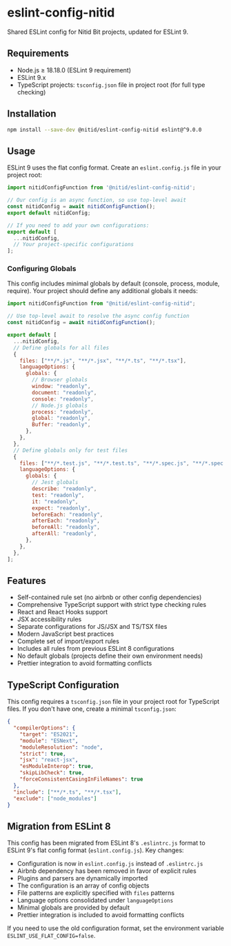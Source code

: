# eslint-config-nitid

Shared ESLint config for Nitid Bit projects, updated for ESLint 9.

## Requirements

- Node.js ≥ 18.18.0 (ESLint 9 requirement)
- ESLint 9.x
- TypeScript projects: `tsconfig.json` file in project root (for full type checking)

## Installation

```bash
npm install --save-dev @nitid/eslint-config-nitid eslint@^9.0.0
```

## Usage

ESLint 9 uses the flat config format. Create an `eslint.config.js` file in your project root:

```js
import nitidConfigFunction from '@nitid/eslint-config-nitid';

// Our config is an async function, so use top-level await
const nitidConfig = await nitidConfigFunction();
export default nitidConfig;

// If you need to add your own configurations:
export default [
  ...nitidConfig,
  // Your project-specific configurations
];
```

### Configuring Globals

This config includes minimal globals by default (console, process, module, require). Your project should define any additional globals it needs:

```js
import nitidConfigFunction from "@nitid/eslint-config-nitid";

// Use top-level await to resolve the async config function
const nitidConfig = await nitidConfigFunction();

export default [
  ...nitidConfig,
  // Define globals for all files
  {
    files: ["**/*.js", "**/*.jsx", "**/*.ts", "**/*.tsx"],
    languageOptions: {
      globals: {
        // Browser globals
        window: "readonly",
        document: "readonly",
        console: "readonly",
        // Node.js globals
        process: "readonly",
        global: "readonly",
        Buffer: "readonly",
      },
    },
  },
  // Define globals only for test files
  {
    files: ["**/*.test.js", "**/*.test.ts", "**/*.spec.js", "**/*.spec.ts"],
    languageOptions: {
      globals: {
        // Jest globals
        describe: "readonly",
        test: "readonly",
        it: "readonly",
        expect: "readonly",
        beforeEach: "readonly",
        afterEach: "readonly",
        beforeAll: "readonly",
        afterAll: "readonly",
      },
    },
  },
];
```

## Features

- Self-contained rule set (no airbnb or other config dependencies)
- Comprehensive TypeScript support with strict type checking rules
- React and React Hooks support
- JSX accessibility rules
- Separate configurations for JS/JSX and TS/TSX files
- Modern JavaScript best practices
- Complete set of import/export rules
- Includes all rules from previous ESLint 8 configurations
- No default globals (projects define their own environment needs)
- Prettier integration to avoid formatting conflicts

## TypeScript Configuration

This config requires a `tsconfig.json` file in your project root for TypeScript files. If you don't have one, create a minimal `tsconfig.json`:

```json
{
  "compilerOptions": {
    "target": "ES2021",
    "module": "ESNext",
    "moduleResolution": "node",
    "strict": true,
    "jsx": "react-jsx",
    "esModuleInterop": true,
    "skipLibCheck": true,
    "forceConsistentCasingInFileNames": true
  },
  "include": ["**/*.ts", "**/*.tsx"],
  "exclude": ["node_modules"]
}
```

## Migration from ESLint 8

This config has been migrated from ESLint 8's `.eslintrc.js` format to ESLint 9's flat config format (`eslint.config.js`). Key changes:

- Configuration is now in `eslint.config.js` instead of `.eslintrc.js`
- Airbnb dependency has been removed in favor of explicit rules
- Plugins and parsers are dynamically imported
- The configuration is an array of config objects
- File patterns are explicitly specified with `files` patterns
- Language options consolidated under `languageOptions`
- Minimal globals are provided by default
- Prettier integration is included to avoid formatting conflicts

If you need to use the old configuration format, set the environment variable `ESLINT_USE_FLAT_CONFIG=false`.
